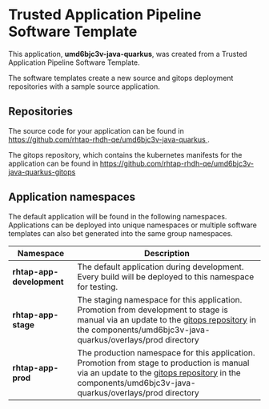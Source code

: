 # Trusted Application Pipeline Software Template

This application, **umd6bjc3v-java-quarkus**, was created from a Trusted Application Pipeline Software Template.

The software templates create a new source and gitops deployment repositories with a sample source application. 

## Repositories

The source code for your application can be found in [https://github.com/rhtap-rhdh-qe/umd6bjc3v-java-quarkus ](https://github.com/rhtap-rhdh-qe/umd6bjc3v-java-quarkus ).
 
The gitops repository, which contains the kubernetes manifests for the application can be found in 
[https://github.com/rhtap-rhdh-qe/umd6bjc3v-java-quarkus-gitops ](https://github.com/rhtap-rhdh-qe/umd6bjc3v-java-quarkus-gitops ) 

## Application namespaces 

The default application will be found in the following namespaces. Applications can be deployed into unique namespaces or multiple software templates can also bet generated into the same group namespaces.  

|  Namespace   |  Description   |  
| -------- | -------- |   
| **rhtap-app-development** | The default application during development. Every build will be deployed to this namespace for testing. | 
| **rhtap-app-stage** | The staging namespace for this application. Promotion from development to stage is manual via an update to the [gitops repository](https://github.com/rhtap-rhdh-qe/umd6bjc3v-java-quarkus-gitops ) in the components/umd6bjc3v-java-quarkus/overlays/prod directory |  
| **rhtap-app-prod** | The production namespace for this application. Promotion from stage to production is manual via an update to the [gitops repository](https://github.com/rhtap-rhdh-qe/umd6bjc3v-java-quarkus-gitops ) in the components/umd6bjc3v-java-quarkus/overlays/prod directory | 